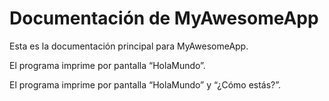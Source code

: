 # Documentación de MyAwesomeApp
Esta es la documentación principal para MyAwesomeApp.

El programa imprime por pantalla “HolaMundo”.

El programa imprime por pantalla “HolaMundo” y “¿Cómo estás?”.